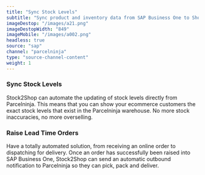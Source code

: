 ```yaml
---
title: "Sync Stock Levels"
subtitle: "Sync product and inventory data from SAP Business One to Shopify."
imageDestop: "/images/a21.png"
imageDestopWidth: "849"
imageMobile: "/images/a002.png"
headless: true
source: "sap"
channel: "parcelninja"
type: "source-channel-content"
weight: 1
---
```


### Sync Stock Levels
Stock2Shop can automate the updating of stock levels directly from Parcelninja. This means that you can show your ecommerce customers the exact stock levels that exist in the Parcelninja warehouse. No more stock inaccuracies, no more overselling.

### Raise Lead Time Orders
Have a totally automated solution, from receiving an online order to dispatching for delivery. Once an order has successfully been raised into SAP Business One, Stock2Shop can send an automatic outbound notification to Parcelninja so they can pick, pack and deliver.